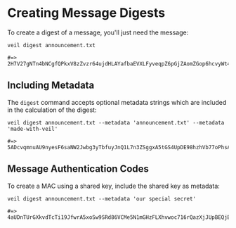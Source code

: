 # Creating Message Digests

To create a digest of a message, you'll just need the message:

```shell
veil digest announcement.txt

#=> 2H7V27gNTn4bNCgfQPkxV8zZvzr64ujdHLAYafbaEVXLFyveqpZ6pGjZAomZGop6hcvyWt4QtvYwEhKELHcRVUHf
```

## Including Metadata

The `digest` command accepts optional metadata strings which are included in the calculation of the digest:

```shell
veil digest announcement.txt --metadata 'announcement.txt' --metadata 'made-with-veil'

#=> 5ADcvqmnuAU9nyesF6saNW2Jwbg3yTbfuyJnQ1L7n3ZSggxA5tGS4UpDE98hzhVb77oPhsACeHk8STqdo2T6ZpK
```

## Message Authentication Codes

To create a MAC using a shared key, include the shared key as metadata:

```shell
veil digest announcement.txt --metadata 'our special secret'

#=> 4aUDnTUrGXkvdTcTi19JfwrA5xoSw9SRd86VCMe5N1mGHzFLXhvwoc716rQazXjJUpBEQjBnfqUBHsiRMBiyX1M1
```
